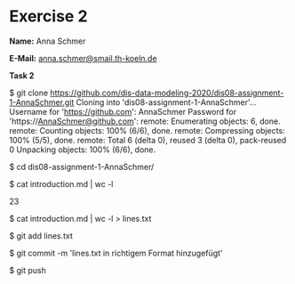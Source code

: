 # Exercise 2

**Name:** Anna Schmer

**E-Mail:** anna.schmer@smail.th-koeln.de

**Task 2**

$ git clone https://github.com/dis-data-modeling-2020/dis08-assignment-1-AnnaSchmer.git
Cloning into 'dis08-assignment-1-AnnaSchmer'...
Username for 'https://github.com': AnnaSchmer
Password for 'https://AnnaSchmer@github.com': 
remote: Enumerating objects: 6, done.
remote: Counting objects: 100% (6/6), done.
remote: Compressing objects: 100% (5/5), done.
remote: Total 6 (delta 0), reused 3 (delta 0), pack-reused 0
Unpacking objects: 100% (6/6), done.

$ cd dis08-assignment-1-AnnaSchmer/

$ cat introduction.md | wc -l

23 

$ cat introduction.md | wc -l > lines.txt

$ git add lines.txt 

$ git commit -m 'lines.txt in richtigem Format hinzugefügt'

$ git push
